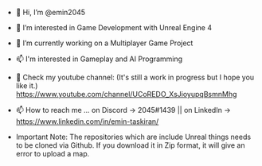 - 👋 Hi, I’m @emin2045
- 👀 I’m interested in Game Development with Unreal Engine 4
- 🌱 I’m currently working on a Multiplayer Game Project
- 📫 I'm interested in Gameplay and AI Programming 
- 👀 Check my youtube channel: (It's still a work in progress but I hope you like it.) https://www.youtube.com/channel/UCoREDO_XsJioyupqBsmnMhg
- 📫 How to reach me ... on Discord -> 2045#1439 || on LinkedIn -> https://www.linkedin.com/in/emin-taskiran/

- Important Note: The repositories which are include Unreal things needs to be cloned via Github. If you download it in Zip format, it will give an error to upload a map.

<!---
emin2045/emin2045 is a ✨ special ✨ repository because its `README.md` (this file) appears on your GitHub profile.
You can click the Preview link to take a look at your changes.
--->
